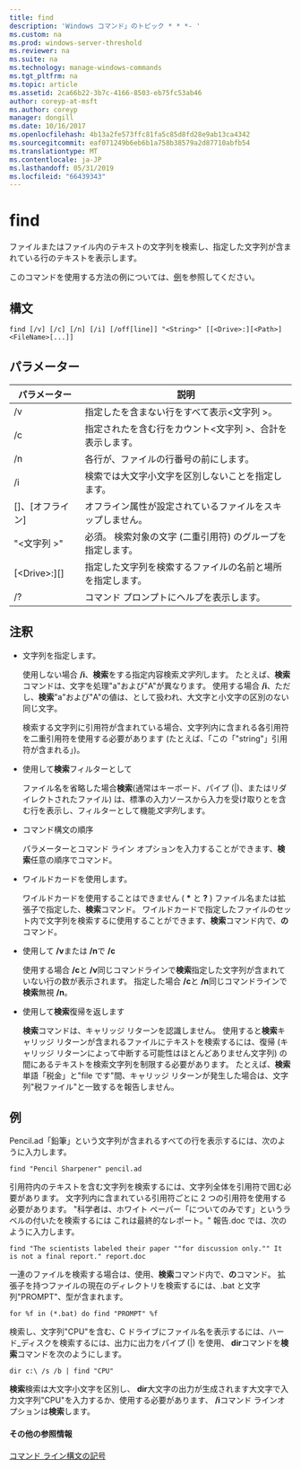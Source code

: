 ```yaml
---
title: find
description: 'Windows コマンド」のトピック * * *- '
ms.custom: na
ms.prod: windows-server-threshold
ms.reviewer: na
ms.suite: na
ms.technology: manage-windows-commands
ms.tgt_pltfrm: na
ms.topic: article
ms.assetid: 2ca66b22-3b7c-4166-8503-eb75fc53ab46
author: coreyp-at-msft
ms.author: coreyp
manager: dongill
ms.date: 10/16/2017
ms.openlocfilehash: 4b13a2fe573ffc81fa5c85d8fd28e9ab13ca4342
ms.sourcegitcommit: eaf071249b6eb6b1a758b38579a2d87710abfb54
ms.translationtype: MT
ms.contentlocale: ja-JP
ms.lasthandoff: 05/31/2019
ms.locfileid: "66439343"
---
```

# <a name="find"></a>find



ファイルまたはファイル内のテキストの文字列を検索し、指定した文字列が含まれている行のテキストを表示します。

このコマンドを使用する方法の例については、[例](#BKMK_examples)を参照してください。

## <a name="syntax"></a>構文

```
find [/v] [/c] [/n] [/i] [/off[line]] "<String>" [[<Drive>:][<Path>]<FileName>[...]]
```

## <a name="parameters"></a>パラメーター

|           パラメーター           |                                              説明                                               |
|-------------------------------|--------------------------------------------------------------------------------------------------------|
|              /v               |                    指定したを含まない行をすべて表示\<文字列 >。                     |
|              /c               |              指定されたを含む行をカウント\<文字列 >、合計を表示します。              |
|              /n               |                            各行が、ファイルの行番号の前にします。                             |
|              /i               |                            検索では大文字小文字を区別しないことを指定します。                            |
|         []、[オフライン]          |                        オフライン属性が設定されているファイルをスキップしません。                        |
|          "\<文字列 >"          | 必須。 検索対象の文字 (二重引用符) のグループを指定します。 |
| [\<Drive>:][<Path>]<FileName> |        指定した文字列を検索するファイルの名前と場所を指定します。        |
|              /?               |                                  コマンド プロンプトにヘルプを表示します。                                  |

## <a name="remarks"></a>注釈

-   文字列を指定します。

    使用しない場合 **/i**、**検索**をする指定内容検索*文字列*します。 たとえば、**検索**コマンドは、文字を処理"a"および"A"が異なります。 使用する場合 **/i**、ただし、**検索**"a"および"A"の値は、として扱われ、大文字と小文字の区別のない同じ文字。

    検索する文字列に引用符が含まれている場合、文字列内に含まれる各引用符を二重引用符を使用する必要があります (たとえば、「この「"string"」引用符が含まれる」)。
-   使用して**検索**フィルターとして

    ファイル名を省略した場合**検索**(通常はキーボード、パイプ (|)、またはリダイレクトされたファイル) は、標準の入力ソースから入力を受け取りとを含む行を表示し、フィルターとして機能*文字列*します。
-   コマンド構文の順序

    パラメーターとコマンド ライン オプションを入力することができます、**検索**任意の順序でコマンド。
-   ワイルドカードを使用します。

    ワイルドカードを使用することはできません ( **&#42;** と **?** ) ファイル名または拡張子で指定した、**検索**コマンド。 ワイルドカードで指定したファイルのセット内で文字列を検索するに使用することができます、**検索**コマンド内で、**の**コマンド。
-   使用して **/v**または **/n**で **/c**

    使用する場合 **/c**と **/v**同じコマンドラインで**検索**指定した文字列が含まれていない行の数が表示されます。 指定した場合 **/c**と **/n**同じコマンドラインで**検索**無視 **/n**。
-   使用して**検索**復帰を返します

    **検索**コマンドは、キャリッジ リターンを認識しません。 使用すると**検索**キャリッジ リターンが含まれるファイルにテキストを検索するには、復帰 (キャリッジ リターンによって中断する可能性はほとんどありません文字列) の間にあるテキストを検索文字列を制限する必要があります。 たとえば、**検索**単語「税金」と"file です"間、キャリッジ リターンが発生した場合は、文字列"税ファイル"と一致するを報告しません。

## <a name="BKMK_examples"></a>例

Pencil.ad「鉛筆」という文字列が含まれるすべての行を表示するには、次のように入力します。
```
find "Pencil Sharpener" pencil.ad
```
引用符内のテキストを含む文字列を検索するには、文字列全体を引用符で囲む必要があります。 文字列内に含まれている引用符ごとに 2 つの引用符を使用する必要があります。 "科学者は、ホワイト ペーパー「についてのみです」というラベルの付いたを検索するには これは最終的なレポート。" 報告.doc では、次のように入力します。
```
find "The scientists labeled their paper ""for discussion only."" It is not a final report." report.doc
```
一連のファイルを検索する場合は、使用、**検索**コマンド内で、**の**コマンド。 拡張子を持つファイルの現在のディレクトリを検索するには、.bat と文字列"PROMPT"、型が含まれます。
```
for %f in (*.bat) do find "PROMPT" %f 
```
検索し、文字列"CPU"を含む、C ドライブにファイル名を表示するには、ハード_ディスクを検索するには、出力に出力をパイプ (|) を使用、 **dir**コマンドを**検索**コマンドを次のようにします。
```
dir c:\ /s /b | find "CPU" 
```
**検索**検索は大文字小文字を区別し、 **dir**大文字の出力が生成されます大文字で入力文字列"CPU"を入力するか、使用する必要があります、 **/i**コマンド ラインオプションは**検索**します。

#### <a name="additional-references"></a>その他の参照情報

[コマンド ライン構文の記号](command-line-syntax-key.md)